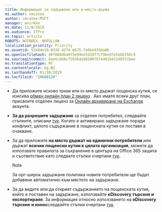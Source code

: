 ```yaml
---
title: Информация за задържане или в-място-държа
ms.author: cmcatee
author: cmcatee-MSFT
manager: mnirkhe
ms.date: 11/8/2018
ms.audience: ITPro
ms.topic: article
ROBOTS: NOINDEX, NOFOLLOW
localization_priority: Priority
ms.assetid: 52484e19-9328-42f4-b675-7e0be9338a8b
ms.openlocfilehash: 46f868dba0f5e99ed1d2df7cf9bed7e5ebb350c9
ms.sourcegitcommit: 0ae6cbb8cf2836da98300767ed81b411d6551bee
ms.translationtype: MT
ms.contentlocale: bg-BG
ms.lasthandoff: 01/30/2019
ms.locfileid: "29660120"
---
```

- Да приложите исково трюм или in-място държат пощенска кутия, се изисква [обмен онлайн план 2 лиценз](https://docs.microsoft.com/office365/servicedescriptions/office-365-platform-service-description/office-365-plan-options) . Ако имате всеки друг план, присвоите отделен лиценз за [Онлайн архивиране на Exchange](https://docs.microsoft.com/office365/servicedescriptions/exchange-online-archiving-service-description/exchange-online-archiving-service-description) акаунта. 
    
- **За да разрешите задържане** за отделен потребител, следвайте стъпките, описани [тук](https://docs.microsoft.com/office365/SecurityCompliance/place-a-mailbox-on-litigation-hold). Когато е активирано задържане поради конфликт, цялото съдържание в пощенската кутия се поставя в очакване.
    
- За да приложите **на място държат на единични потребители** или държат **всички пощенски кутии в цялата организация**, можете да използвате правилата за съхранение в центъра на Office 365 защита и съответствие като следвате стъпки очертани [тук](https://docs.microsoft.com/Office365/securitycompliance/retention-policies ).
    
    > [!NOTE]
    > За орг-широк задържане политика новите потребители ще бъдат добавени автоматично към мястото на задържане. 
  
- За да видите или да открият съдържанието на пощенската кутия, който е поставен на задържане, използвайте **eDiscovery търсене и експортиране**. За информация относно използването на **eDiscovery търсене и износ**следвайте стъпки очертани [тук](https://docs.microsoft.com/office365/securitycompliance/export-search-results).
    


